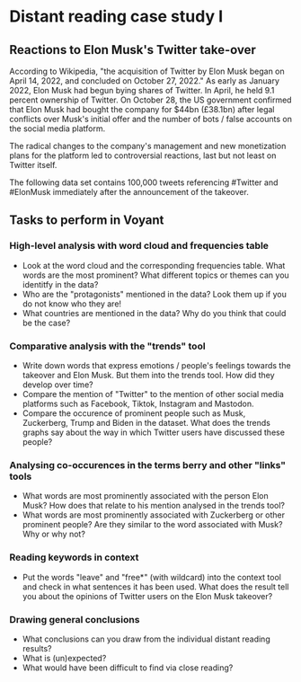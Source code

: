 # Distant reading case study I

## Reactions to Elon Musk's Twitter take-over

According to Wikipedia, "the acquisition of Twitter by Elon Musk began on April 14, 2022, and concluded on October 27, 2022."
As early as January 2022, Elon Musk had begun bying shares of Twitter. In April, he held 9.1 percent ownership of Twitter.
On October 28, the US government confirmed that Elon Musk had bought the company for $44bn (£38.1bn) after legal conflicts
over Musk's initial offer and the number of bots / false accounts on the social media platform.

The radical changes to the company's management and new monetization plans for the platform led to controversial reactions,
last but not least on Twitter itself.

The following data set contains 100,000 tweets referencing #Twitter and #ElonMusk immediately after the announcement of the takeover.

## Tasks to perform in Voyant

### High-level analysis with word cloud and frequencies table

- Look at the word cloud and the corresponding frequencies table. What words are the most prominent? What different topics or themes can you identitfy in the data?
- Who are the "protagonists" mentioned in the data? Look them up if you do not know who they are!
- What countries are mentioned in the data? Why do you think that could be the case?

### Comparative analysis with the "trends" tool

- Write down words that express emotions / people's feelings towards the takeover and Elon Musk. But them into the trends tool. How did they develop over time?
- Compare the mention of "Twitter" to the mention of other social media platforms such as Facebook, Tiktok, Instagram and Mastodon. 
- Compare the occurence of prominent people such as Musk, Zuckerberg, Trump and Biden in the dataset. What does the trends graphs say about the way in which Twitter users have discussed these people?

### Analysing co-occurences in the terms berry and other "links" tools

- What words are most prominently associated with the person Elon Musk? How does that relate to his mention analysed in the trends tool?
- What words are most prominently associated with Zuckerberg or other prominent people? Are they similar to the word associated with Musk? Why or why not?

### Reading keywords in context

- Put the words "leave" and "free*" (with wildcard) into the context tool and check in what sentences it has been used. What does the result tell you about the opinions of Twitter users on the Elon Musk takeover?

### Drawing general conclusions

- What conclusions can you draw from the individual distant reading results?
- What is (un)expected?
- What would have been difficult to find via close reading?
